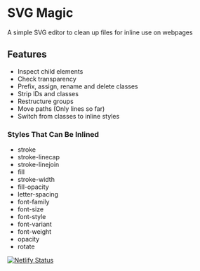 # SVG Magic

A simple SVG editor to clean up files for inline use on webpages

## Features

- Inspect child elements
- Check transparency
- Prefix, assign, rename and delete classes
- Strip IDs and classes
- Restructure groups
- Move paths (Only lines so far)
- Switch from classes to inline styles

### Styles That Can Be Inlined

- stroke
- stroke-linecap
- stroke-linejoin
- fill
- stroke-width
- fill-opacity
- letter-spacing
- font-family
- font-size
- font-style
- font-variant
- font-weight
- opacity
- rotate

[![Netlify Status](https://api.netlify.com/api/v1/badges/d95b50a7-1ef0-42d6-9092-c4fd583d0d98/deploy-status)](https://app.netlify.com/sites/fascinating-narwhal-3b970b/deploys)
